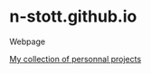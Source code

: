 # n-stott.github.io
Webpage

<a href="https://n-stott.github.io">
My collection of personnal projects
</a>
